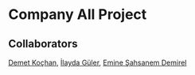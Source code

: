 # Company All Project 

## Collaborators
<a href="https://github.com/demetkochan" target="_blank">Demet Koçhan</a>, <a href="https://github.com/ilaydaguler" target="_blank">İlayda Güler</a>, <a href="https://github.com/Sahsanem" target="_blank">Emine Şahsanem Demirel</a>
